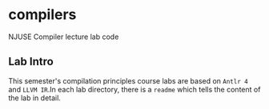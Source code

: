 # compilers
NJUSE Compiler lecture lab code



## Lab Intro

This semester's compilation principles course labs are based on ```Antlr 4``` and ```LLVM IR```.In each lab directory, there is a ```readme``` which tells the content of the lab in detail.
